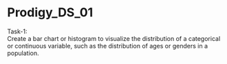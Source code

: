 # Prodigy_DS_01
Task-1:
<br>
Create a bar chart or histogram to visualize the distribution of a categorical or continuous variable, such as the distribution of ages or genders in a population.
